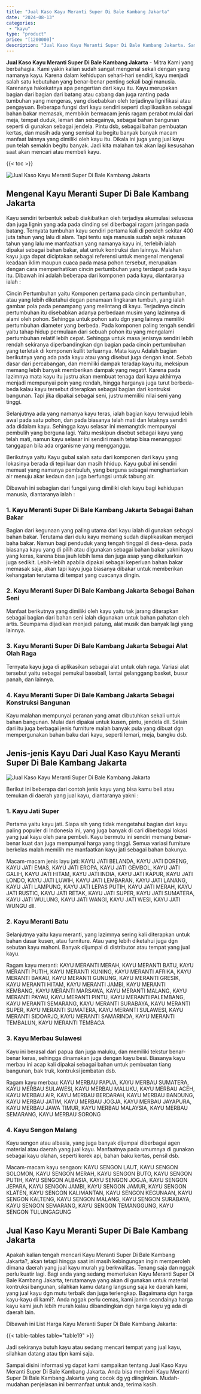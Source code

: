 ```yaml
---
title: "Jual Kaso Kayu Meranti Super Di Bale Kambang Jakarta"
date: "2024-08-13"
categories:
 - "kayu"
type: "product"
price: "[1200000]"
description: "Jual Kaso Kayu Meranti Super Di Bale Kambang Jakarta. Sampai disini informasi yg dapat kami sampaikan tentang Jual Kaso Kayu Meranti Super Di Bale Kambang Ja..."
---
```


**Jual Kaso Kayu Meranti Super Di Bale Kambang Jakarta** - Mitra Kami yang berbahagia. Kami yakin kalian sudah sangat mengenal sekali dengan yang namanya kayu. Karena dalam kehidupan sehari-hari sendiri, kayu menjadi salah satu kebutuhan yang benar-benar penting sekali bagi manusia. Karenanya hakekatnya apa pengertian dari kayu itu. Kayu merupakan bagian dari bagian dari batang atau cabang dan juga ranting pada tumbuhan yang mengeras, yang disebabkan oleh terjadinya lignifikasi atau pengayuan. Beberapa fungsi dari kayu sendiri seperti diaplikasikan sebagai bahan bakar memasak, membikin bermacam jenis ragam perabot mulai dari meja, tempat duduk, lemari dan sebagainya, sebagai bahan bangunan seperti di gunakan sebagai jendela. Pintu dsb, sebagai bahan pembuatan kertas, dan masih ada yang semisal itu begitu banyak banyak macam manfaat lainnya yang dimiliki oleh kayu itu. Dikala ini juga yang jual kayu pun telah semakin begitu banyak. Jadi kita malahan tak akan lagi kesusahan saat akan mencari atau membeli kayu.

{{< toc >}}

![Jual Kaso Kayu Meranti Super Di Bale Kambang Jakarta](/images/kayu/kayu41.jpg)

## Mengenal Kayu Meranti Super Di Bale Kambang Jakarta

Kayu sendiri terbentuk sebab diakibatkan oleh terjadiya akumulasi selusosa dan juga lignin yang ada pada dinding sel diberbagai ragam jaringan pada batang. Ternyata tumbuhan kayu sendiri pertama kali di peroleh sekitar 400 juta tahun yang lalu di alam. Tapi tentu saja manusia sudah sejak ratusan tahun yang lalu me manfaatkan yang namanya kayu ini, terlebih ialah dipakai sebagai bahan bakar, alat untuk kontruksi dan lainnya. Malahan kayu juga dapat diciptakan sebagai referensi untuk mengenal mengenai keadaan iklim maupun cuaca pada masa pohon tersebut, merupakan dengan cara memperhatikan cincin pertumbuhan yang terdapat pada kayu itu. Dibawah ini adalah beberapa dari komponen pada kayu, diantaranya ialah :

Cincin Pertumbuhan yaitu Komponen pertama pada cincin pertumbuhan, atau yang lebih diketahui degan penamaan lingkaran tumbuh, yang ialah gambar pola pada penampang yang melintang di kayu. Terjadinya cincin pertumbuhan itu disebabkan adanya perbedaan musim yang lazimnya di alami oleh pohon. Sehingga untuk pohon satu dgn yang lainnya memiliki pertumbuhan diameter yang berbeda. Pada komponen paling tengah sendiri yaitu tahap hidup permulaan dari sebuah pohon itu yang mengalami pertumbuhan relatif lebih cepat. Sehingga untuk masa jenisnya sendiri lebih rendah sekiranya diperbandingkan dgn bagian pada cincin pertumbuhan yang terletak di komponen kullit terluarnya. Mata kayu Adalah bagian berikutnya yang ada pada kayu atau yang disebut juga dengan knot. Sebab dasar dari percabangan, dan memiliki dampak teradap kayu itu, meksipun memang lebih banyak memberikan dampak yang negatif. Karena pada lazimnya mata kayu itu justru akan membuat tenaga dari kayu akhirnya menjadi mempunyai poin yang rendah, hingga harganya juga turut berbeda-beda kalau kayu tersebut diterapkan sebagai bagian dari kontruksi bangunan. Tapi jika dipakai sebagai seni, justru memiliki nilai seni yang tinggi.

Selanjutnya ada yang namanya kayu teras, ialah bagian kayu terwujud lebih awal pada satu pohon, dan pada biasanya telah mati dan letaknya sendiri ada didalam kayu. Sehingga kayu selasar ini memangtdk mempunyai pembulih yang berguna lagi. Yaitu meskipun disebut sebagai kayu yang telah mati, namun kayu selasar ini sendiri masih tetap bisa menanggapi tanggapan bila ada organisme yang mengganggu.

Berikutnya yaitu Kayu gubal salah satu dari komponen dari kayu yang lokasinya berada di tepi luar dan masih hhidup. Kayu gubal ini sendiri memuat yang namanya pembuluh, yang berguna sebagai menghantarkan air menuju akar kedaun dan juga berfungsi untuk tabung air.

Dibawah ini sebagian dari fungsi yang dimiliki oleh kayu bagi kehidupan manusia, diantaranya ialah :

### 1\. Kayu Meranti Super Di Bale Kambang Jakarta Sebagai Bahan Bakar

Bagian dari kegunaan yang paling utama dari kayu ialah di gunakan sebagai bahan bakar. Terutama dari dulu kayu memang sudah diaplikasikan menjadi baha bakar. Namun bagi penduduk yang tengah tinggal di desa-desa. pada biasanya kayu yang di pilih atau digunakan sebagai bahan bakar yakni kayu yang keras, karena bisa jauh lebih lama dan juga asap yang dikeluarkan juga sedikit. Lebih-lebih apabila dipakai sebagai keperluan bahan bakar memasak saja, akan tapi kayu juga biasanya dibakar untuk memberikan kehangatan terutama di tempat yang cuacanya dingin.

### 2\. Kayu Meranti Super Di Bale Kambang Jakarta Sebagai Bahan Seni

Manfaat berikutnya yang dimiliki oleh kayu yaitu tak jarang diterapkan sebagai bagian dari bahan seni ialah digunakan untuk bahan pahatan oleh artis. Seumpama dijadikan menjadi patung, alat musik dan banyak lagi yang lainnya.

### 3\. Kayu Meranti Super Di Bale Kambang Jakarta Sebagai Alat Olah Raga

Ternyata kayu juga di aplikasikan sebagai alat untuk olah raga. Variasi alat tersebut yaitu sebagai pemukul baseball, lantai gelanggang basket, busur panah, dan lainnya.

### 4\. Kayu Meranti Super Di Bale Kambang Jakarta Sebagai Konstruksi Bangunan

Kayu malahan mempunyai peranan yang amat dibutuhkan sekali untuk bahan bangunan. Mulai dari dipakai untuk kusen, pintu, jendela dll. Selain dari itu juga berbagai jenis furniture malah banyak pula yang dibuat dgn mempergunakan bahan baku dari kayu, seperti lemari, meja, bangku dsb.

## Jenis-jenis Kayu Dari Jual Kaso Kayu Meranti Super Di Bale Kambang Jakarta

![Jual Kaso Kayu Meranti Super Di Bale Kambang Jakarta](/images/kayu/kayu20.jpg)

Berikut ini beberapa dari contoh jenis kayu yang bisa kamu beli atau temukan di daerah yang jual kayu, diantaranya yakni :

### 1\. Kayu Jati Super

Pertama yaitu kayu jati. Siapa sih yang tidak mengetahui bagian dari kayu paling populer di Indonesia ini, yang juga banyak di cari diberbagai lokasi yang jual kayu oleh para pembeli. Kayu bermutu ini sendiri memang benar-benar kuat dan juga mempunyai harga yang tinggi. Semua variasi furniture berkelas malah memilih me manfaatkan kayu jati sebagai bahan bakunya.

Macam-macam jenis layu jati: KAYU JATI BELANDA, KAYU JATI DORENG, KAYU JATI EMAS, KAYU JATI EROPA, KAYU JATI GEMBOL, KAYU JATI GALIH, KAYU JATI HITAM, KAYU JATI INDIA, KAYU JATI KAPUR, KAYU JATI LONDO, KAYU JATI LUWIH, KAYU JATI LEMBARAN, KAYU JATI LANANG, KAYU JATI LAMPUNG, KAYU JATI LEPAS PUTIH, KAYU JATI MERAH, KAYU JATI RUSTIC, KAYU JATI RETAK, KAYU JATI SUPER, KAYU JATI SUMATERA, KAYU JATI WULUNG, KAYU JATI WANGI, KAYU JATI WESI, KAYU JATI WUNGU dll.

### 2\. Kayu Meranti Batu

Selanjutnya yaitu kayu meranti, yang lazimnya sering kali diterapkan untuk bahan dasar kusen, atau furniture. Atau yang lebih diketahui juga dgn sebutan kayu mahoni. Banyak dijumpai di distributor atau tempat yang jual kayu.

Ragam kayu meranti: KAYU MERANTI MERAH, KAYU MERANTI BATU, KAYU MERANTI PUTIH, KAYU MERANTI KUNING, KAYU MERANTI AFRIKA, KAYU MERANTI BAKAU, KAYU MERANTI GUNUNG, KAYU MERANTI GRESIK, KAYU MERANTI HITAM, KAYU MERANTI JAMBI, KAYU MERANTI KEMBANG, KAYU MERANTI MARSAWA, KAYU MERANTI MALANG, KAYU MERANTI PAYAU, KAYU MERANTI PINTU, KAYU MERANTI PALEMBANG, KAYU MERANTI SEMARANG, KAYU MERANTI SURABAYA, KAYU MERANTI SUPER, KAYU MERANTI SUMATERA, KAYU MERANTI SULAWESI, KAYU MERANTI SIDOARJO, KAYU MERANTI SAMARINDA, KAYU MERANTI TEMBALUN, KAYU MERANTI TEMBAGA

### 3\. Kayu Merbau Sulawesi

Kayu ini berasal dari papua dan juga maluku, dan memiliki tekstur benar-benar keras, sehingga dinamakan juga dengan kayu besi. Biasanya kayu merbau ini acap kali dipakai sebagai bahan untuk pembuatan tiang bangunan, bak truk, kontruksi jembatan dsb.

Ragam kayu merbau: KAYU MERBAU PAPUA, KAYU MERBAU SUMATERA, KAYU MERBAU SULAWESI, KAYU MERBAU MALUKU, KAYU MERBAU ACEH, KAYU MERBAU AIR, KAYU MERBAU BERDARAH, KAYU MERBAU BANDUNG, KAYU MERBAU JATIM, KAYU MERBAU JOGJA, KAYU MERBAU JAYAPURA, KAYU MERBAU JAWA TIMUR, KAYU MERBAU MALAYSIA, KAYU MERBAU SEMARANG, KAYU MERBAU SORONG

### 4\. Kayu Sengon Malang

Kayu sengon atau albasia, yang juga banyak dijumpai diberbagai agen material atau daerah yang jual kayu. Manfaatnya pada umumnya di gunakan sebagai kayu olahan, seperti korek api, bahan baku kertas, pensil dsb.

Macam-macam kayu sengaon: KAYU SENGON LAUT, KAYU SENGON SOLOMON, KAYU SENGON MERAH, KAYU SENGON BUTO, KAYU SENGON PUTIH, KAYU SENGON ALBASIA, KAYU SENGON JOGJA, KAYU SENGON JEPARA, KAYU SENGON JAMBI, KAYU SENGON JAMUR, KAYU SENGON KLATEN, KAYU SENGON KALIMANTAN, KAYU SENGON KEGUNAAN, KAYU SENGON KALTENG, KAYU SENGON MALANG, KAYU SENGON SURABAYA, KAYU SENGON SEMARANG, KAYU SENGON TEMANGGUNG, KAYU SENGON TULUNGAGUNG

## Jual Kaso Kayu Meranti Super Di Bale Kambang Jakarta

Apakah kalian tengah mencari Kayu Meranti Super Di Bale Kambang Jakarta?, akan tetapi hingga saat ini masih kebingungan ingin memperoleh dimana daerah yang jual kayu murah yg berkwalitas. Tenang saja dan nggak perlu kuatir lagi. Bagi anda yang sedang memerlukan Kayu Meranti Super Di Bale Kambang Jakarta, terutamanya yang akan di gunakan untuk material kontruksi bangunan, silahkan kamu datang langsung saja ke daerah kami, yang jual kayu dgn mutu terbaik dan juga terlengkap. Bagaimana dgn harga kayu-kayu di kami?. Anda nggak perlu cemas, kami jamin seandainya harga kayu kami jauh lebih murah kalau dibandingkan dgn harga kayu yg ada di daerah lain.

Dibawah ini List Harga Kayu Meranti Super Di Bale Kambang Jakarta:

{{< table-tables table="table19" >}}

Jadi sekiranya butuh kayu atau sedang mencari tempat yang jual kayu, silahkan datang atau tlpn kami saja.

Sampai disini informasi yg dapat kami sampaikan tentang Jual Kaso Kayu Meranti Super Di Bale Kambang Jakarta. Anda bisa membeli Kayu Meranti Super Di Bale Kambang Jakarta yang cocok dg yg diinginkan. Mudah-mudahan penjelasan ini bermanfaat untuk anda, terima kasih.
